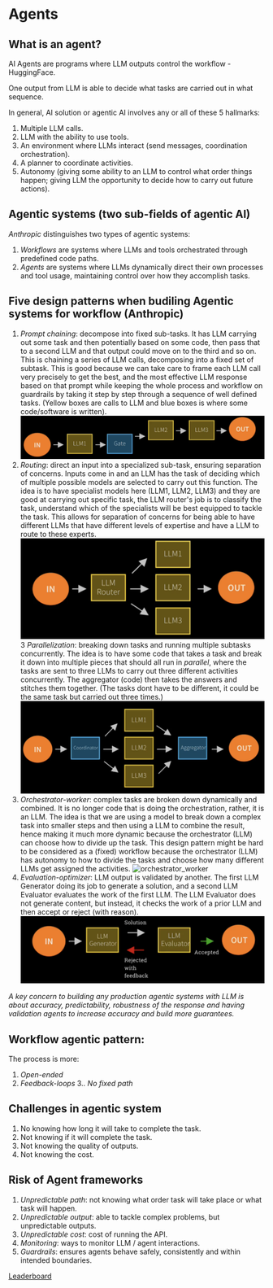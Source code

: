 # Agents

## What is an agent?
AI Agents are programs where LLM outputs control the workflow - HuggingFace.

One output from LLM is able to decide what tasks are carried out in what sequence.

In general, AI solution or agentic AI involves any or all of these 5 hallmarks:
1. Multiple LLM calls.
2. LLM with the ability to use tools.
3. An environment where LLMs interact (send messages, coordination orchestration).
4. A planner to coordinate activities.
5. Autonomy (giving some ability to an LLM to control what order things happen; giving LLM the opportunity to decide how to carry out future actions).

## Agentic systems (two sub-fields of agentic AI)
*Anthropic* distinguishes two types of agentic systems:
1. *Workflows* are systems where LLMs and tools orchestrated through predefined code paths.
2. *Agents* are systems where LLMs dynamically direct their own processes and tool usage, maintaining control over how they accomplish tasks. 

## Five design patterns when budiling Agentic systems for workflow (Anthropic)
1. *Prompt chaining*: decompose into fixed sub-tasks. It has LLM carrying out some task and then potentially based on some code, then pass that to a second LLM and that output could move on to the third and so on. This is chaining a series of LLM calls, decomposing into a fixed set of subtask. This is good because we can take care to frame each LLM call very precisely to get the best, and the most effective LLM response based on that prompt while keeping the whole process and workflow on guardrails by taking it step by step through a sequence of well defined tasks. (Yellow boxes are calls to LLM and blue boxes is where some code/software is written).
![prompt_chaining](images/prompt_chaining.png)
2. *Routing*: direct an input into a specialized sub-task, ensuring separation of concerns. Inputs come in and an LLM has the task of deciding which of multiple possible models are selected to carry out this function. The idea is to have specialist models here (LLM1, LLM2, LLM3) and they are good at carrying out specific task, the LLM router's job is to classify the task, understand which of the specialists will be best equipped to tackle the task. This allows for separation of concerns for being able to have different LLMs that have different levels of expertise and have a LLM to route to these experts.
![routing](images/routing.png)
3 *Parallelization*: breaking down tasks and running multiple subtasks concurrently. The idea is to have some code that takes a task and break it down into multiple pieces that should all run in _parallel_, where the tasks are sent to three LLMs to carry out three different activities concurrently. The aggregator (code) then takes the answers and stitches them together. (The tasks dont have to be different, it could be the same task but carried out three times.)
![parallelization](images/parallelization.png)
4. *Orchestrator-worker*: complex tasks are broken down dynamically and combined. It is no longer code that is doing the orchestration, rather, it is an LLM. The idea is that we are using a model to break down a complex task into smaller steps and then using a LLM to combine the result, hence making it much more dynamic because the orchestrator (LLM) can choose how to divide up the task. This design pattern might be hard to be considered as a (fixed) workflow because the orchestrator (LLM) has autonomy to how to divide the tasks and choose how many different LLMs get assigned the activities.
![orchestrator_worker](images/orchestrator_worker.png)
5. *Evaluation-optimizer*: LLM output is validated by another. The first LLM Generator doing its job to generate a solution, and a second LLM Evaluator evaluates the work of the first LLM. The LLM Evaluator does not generate content, but instead, it checks the work of a prior LLM and then accept or reject (with reason).
![evaluation_optimizer](images/evaluation_optimizer.png)

_A key concern to building any production agentic systems with LLM is about accuracy, predictability, robustness of the response and having validation agents to increase accuracy and build more guarantees._

## Workflow agentic pattern:
The process is more:
1. *Open-ended*
2. *Feedback-loops*
3.. *No fixed path*

## Challenges in agentic system
1. No knowing how long it will take to complete the task.
2. Not knowing if it will complete the task.
3. Not knowing the quality of outputs.
3. Not knowing the cost.

## Risk of Agent frameworks
1. *Unpredictable path*: not knowing what order task will take place or what task will happen.
2. *Unpredictable output*: able to tackle complex problems, but unpredictable outputs.
3. *Unpredictable cost*: cost of running the API.
4. *Monitoring*: ways to monitor LLM / agent interactions.
5. *Guardrails*: ensures agents behave safely, consistently and within intended boundaries.

[Leaderboard](https://www.vellum.ai/llm-leaderboard)